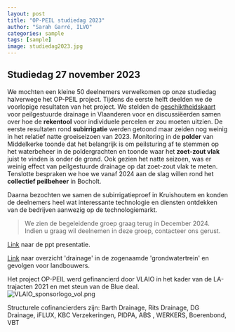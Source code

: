```yaml
---
layout: post
title: "OP-PEIL studiedag 2023"
author: "Sarah Garré, ILVO"
categories: sample
tags: [sample]
image: studiedag2023.jpg
---
```


## Studiedag 27 november 2023

We mochten een kleine 50 deelnemers verwelkomen op onze studiedag halverwege het OP-PEIL project. 
Tijdens de eerste helft deelden we de voorlopige resultaten van het project. 
We stelden de [geschiktheidskaart](https://waterradar.be/#/map) voor peilgestuurde drainage in Vlaanderen voor 
en discussiëerden samen over hoe de **rekentool** voor individuele
percelen er zou moeten uitzien. De eerste resultaten rond **subirrigatie** werden getoond maar zeiden nog
weinig in het relatief natte groeiseizoen van 2023. Monitoring in de **polder** van Middelkerke toonde 
dat het belangrijk is om peilsturing af te stemmen op het waterbeheer in de poldergrachten en toonde
waar het **zoet-zout vlak** juist te vinden is onder de grond. Ook gezien het natte seizoen, was er weinig 
effect van peilgestuurde drainage op dat zoet-zout vlak te meten. Tenslotte bespraken we hoe we 
vanaf 2024 aan de slag willen rond het **collectief peilbeheer** in Bocholt.

Daarna bezochten we samen de subirrigatieproef in Kruishoutem en konden de deelnemers heel wat interessante 
technologie en diensten ontdekken van de bedrijven aanwezig op de technologiemarkt. 

>We zien de begeleidende groep graag terug in December 2024. Indien u graag wil deelnemen in deze groep, contacteer ons gerust.

[Link](./assets/docu/Begeleidingsgroep3_OPPEIL.pdf) naar de ppt presentatie.

[Link](./assets/docu/Update_grondwatertrein_VMM.pdf) naar overzicht 'drainage' 
in de zogenaamde 'grondwatertrein' en gevolgen voor landbouwers.

Het project OP-PEIL werd gefinancierd door VLAIO in het kader van de LA-trajacten 2021 en met steun van de Blue deal.
![VLAIO_sponsorlogo_vol.png](./assets/img/logos_bedrijven%2FVLAIO_sponsorlogo_vol.png)

Structurele cofinancierders zijn:
Barth Drainage, Rits Drainage, DG Drainage, iFLUX, KBC Verzekeringen, PIDPA, 
ABS , WERKERS, Boerenbond, VBT